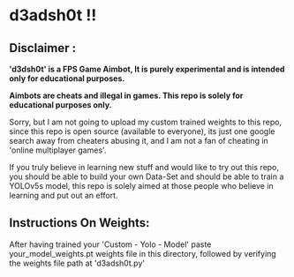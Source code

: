 # d3adsh0t !!

## Disclaimer :

**'d3dsh0t' is a FPS Game Aimbot, It is purely experimental and is intended only for educational purposes.**

**Aimbots are cheats and illegal in games. This repo is solely for educational purposes only.**

Sorry, but I am not going to upload my custom trained weights to this repo, since this repo is open source (available to everyone), its just one google search away from cheaters abusing it, and I am not a fan of cheating in 'online multiplayer games'.

If you truly believe in learning new stuff and would like to try out this repo, you should be able to build your own Data-Set and should be able to train a YOLOv5s model, this repo is solely aimed at those people who believe in learning and put out an effort.

## Instructions On Weights:

After having trained your 'Custom - Yolo - Model' paste your_model_weights.pt weights file in this directory, followed by verifying the weights file path at 'd3adsh0t.py'

